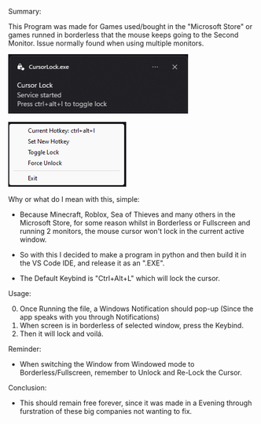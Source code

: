 Summary:

This Program was made for Games used/bought in the "Microsoft Store" or games runned in borderless that the mouse keeps going to the Second Monitor.
Issue normally found when using multiple monitors.

![Launching](https://github.com/ChillaxBro/CursorLock/blob/main/Used%20to%20make%20App/ImagesIgnore/StartingEXE.png)

![Options](https://github.com/ChillaxBro/CursorLock/blob/main/Used%20to%20make%20App/ImagesIgnore/RightClicking%20In%20Background%20App.png)

Why or what do I mean with this, simple:
- Because Minecraft, Roblox, Sea of Thieves and many others in the Microsoft Store, for some reason whilst in Borderless or Fullscreen and running 2 monitors, the mouse cursor won't lock in the current active window.
- So with this I decided to make a program in python and then build it in the VS Code IDE, and release it as an ".EXE".

- The Default Keybind is "Ctrl+Alt+L" which will lock the cursor.

Usage:
  
0. Once Running the file, a Windows Notification should pop-up (Since the app speaks with you through Notifications)
1. When screen is in borderless of selected window, press the Keybind.
2. Then it will lock and voilá.

Reminder:
- When switching the Window from Windowed mode to Borderless/Fullscreen, remember to Unlock and Re-Lock the Cursor.

Conclusion:
- This should remain free forever, since it was made in a Evening through furstration of these big companies not wanting to fix.
